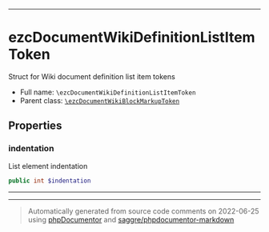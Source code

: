 ***

# ezcDocumentWikiDefinitionListItemToken

Struct for Wiki document definition list item tokens

* Full name: `\ezcDocumentWikiDefinitionListItemToken`
* Parent class: [`\ezcDocumentWikiBlockMarkupToken`](./ezcDocumentWikiBlockMarkupToken.md)

## Properties

### indentation

List element indentation

```php
public int $indentation
```

***



***
> Automatically generated from source code comments on 2022-06-25 using [phpDocumentor](http://www.phpdoc.org/) and [saggre/phpdocumentor-markdown](https://github.com/Saggre/phpDocumentor-markdown)
